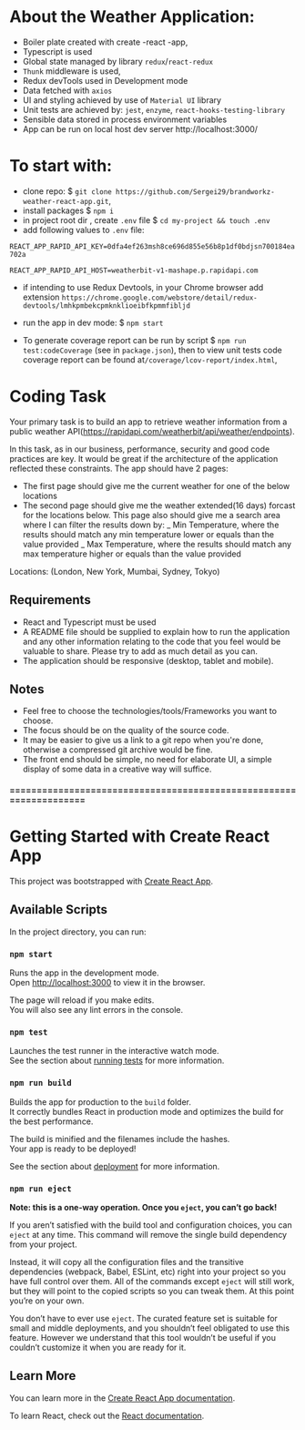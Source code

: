 # About the Weather Application:

- Boiler plate created with create -react -app,
- Typescript is used
- Global state managed by library `redux`/`react-redux`
- `Thunk` middleware is used,
- Redux devTools used in Development mode
- Data fetched with `axios`
- UI and styling achieved by use of `Material UI` library
- Unit tests are achieved by: `jest`, `enzyme`, `react-hooks-testing-library`
- Sensible data stored in process environment variables
- App can be run on local host dev server http://localhost:3000/

# To start with:

- clone repo: $ `git clone https://github.com/Sergei29/brandworkz-weather-react-app.git`,
- install packages $ `npm i`
- in project root dir , create `.env` file
  $ `cd my-project && touch .env`
- add following values to `.env` file:

`REACT_APP_RAPID_API_KEY=0dfa4ef263msh8ce696d855e56b8p1df0bdjsn700184ea702a`

`REACT_APP_RAPID_API_HOST=weatherbit-v1-mashape.p.rapidapi.com`

- if intending to use Redux Devtools, in your Chrome browser add extension `https://chrome.google.com/webstore/detail/redux-devtools/lmhkpmbekcpmknklioeibfkpmmfibljd`

- run the app in dev mode: $ `npm start`

- To generate coverage report can be run by script $ `npm run test:codeCoverage` (see in `package.json`), then to view unit tests code coverage report can be found at`/coverage/lcov-report/index.html`,

# Coding Task

Your primary task is to build an app to retrieve weather information from a public weather API(https://rapidapi.com/weatherbit/api/weather/endpoints).

In this task, as in our business, performance, security and good code practices are key. It would be great if the architecture
of the application reflected these constraints.
The app should have 2 pages:

- The first page should give me the current weather for one of the below locations
- The second page should give me the weather extended(16 days) forcast for the locations below.
  This page also should give me a search area where I can filter the results down by:
  _ Min Temperature, where the results should match any min temperature lower or equals than the value provided
  _ Max Temperature, where the results should match any max temperature higher or equals than the value provided

Locations: (London, New York, Mumbai, Sydney, Tokyo)

## Requirements

- React and Typescript must be used
- A README file should be supplied to explain how to run the application and any other information
  relating to the code that you feel would be valuable to share. Please try to add as much detail as you can.
- The application should be responsive (desktop, tablet and mobile).

## Notes

- Feel free to choose the technologies/tools/Frameworks you want to choose.
- The focus should be on the quality of the source code.
- It may be easier to give us a link to a git repo when you're done, otherwise a compressed git archive would be fine.
- The front end should be simple, no need for elaborate UI,
  a simple display of some data in a creative way will suffice.

#### ===================================================================

# Getting Started with Create React App

This project was bootstrapped with [Create React App](https://github.com/facebook/create-react-app).

## Available Scripts

In the project directory, you can run:

### `npm start`

Runs the app in the development mode.\
Open [http://localhost:3000](http://localhost:3000) to view it in the browser.

The page will reload if you make edits.\
You will also see any lint errors in the console.

### `npm test`

Launches the test runner in the interactive watch mode.\
See the section about [running tests](https://facebook.github.io/create-react-app/docs/running-tests) for more information.

### `npm run build`

Builds the app for production to the `build` folder.\
It correctly bundles React in production mode and optimizes the build for the best performance.

The build is minified and the filenames include the hashes.\
Your app is ready to be deployed!

See the section about [deployment](https://facebook.github.io/create-react-app/docs/deployment) for more information.

### `npm run eject`

**Note: this is a one-way operation. Once you `eject`, you can’t go back!**

If you aren’t satisfied with the build tool and configuration choices, you can `eject` at any time. This command will remove the single build dependency from your project.

Instead, it will copy all the configuration files and the transitive dependencies (webpack, Babel, ESLint, etc) right into your project so you have full control over them. All of the commands except `eject` will still work, but they will point to the copied scripts so you can tweak them. At this point you’re on your own.

You don’t have to ever use `eject`. The curated feature set is suitable for small and middle deployments, and you shouldn’t feel obligated to use this feature. However we understand that this tool wouldn’t be useful if you couldn’t customize it when you are ready for it.

## Learn More

You can learn more in the [Create React App documentation](https://facebook.github.io/create-react-app/docs/getting-started).

To learn React, check out the [React documentation](https://reactjs.org/).
